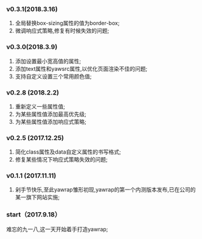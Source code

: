 ### v0.3.1(2018.3.16)
1. 全局替换box-sizing属性的值为border-box;
2. 微调响应式策略,修复有时候失效的问题;

### v0.3.0(2018.3.9)
1. 添加设置最小宽高值的属性;
2. 添加text属性和yawsrc属性,以优化页面渲染不佳的问题;
3. 支持自定义设置三个常用颜色值;

### v0.2.8 (2018.2.2)
1. 重新定义一些属性值;
2. 为某些属性值添加最高优先级;
3. 为某些属性值添加响应式策略;

### v0.2.5 (2017.12.25)
1. 简化class属性及data自定义属性的书写格式;
2. 修复某些情况下响应式策略失效的问题;

### v0.1.1 (2017.11.11)
1. 剁手节快乐,至此yawrap雏形初现,yawrap的第一个内测版本发布,已在公司的某一旗下网站实施;

### start（2017.9.18）
难忘的九一八,这一天开始着手打造yawrap;